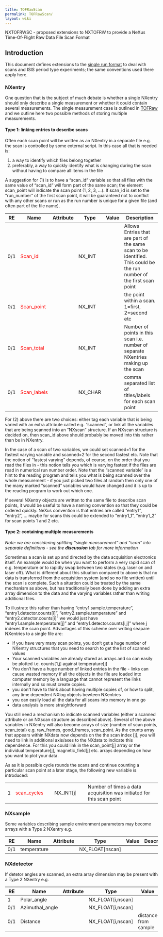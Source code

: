 ```yaml
---
title: TOFRawScan
permalink: TOFRawScan/
layout: wiki
---
```


NXTOFRWSC - proposed extensions to NXTOFRW to provide a NeXus
Time-Of-Flight Raw Data File Scan Format

Introduction
------------

This document defines extensions to the [single run
format](TOFRaw "wikilink") to deal with scans and ISIS period type
experiments; the same conventions used there apply here.

### NXentry

One question that is the subject of much debate is whether a single
NXentry should only describe a single measurement or whether it could
contain several measurements. The single measurement case is outlined in
[TOFRaw](TOFRaw "wikilink") and we outline here two possible methods of
storing multiple measurements.

#### Type 1: linking entries to describe scans

Often each scan point will be written as an NXentry in a separate file
e.g. the scan is controlled by some external script. In this case all
that is needed is:

1.  a way to identify which files belong together
2.  preferably, a way to quickly identify what is changing during the
    scan without having to compare all items in the file

A suggestion for (1) is to have a “scan\_id” variable so that all files
with the same value of “scan\_id” will form part of the same scan; the
element scan\_point will indicate the scan point (1, 2, 3, …). If
scan\_id is set to the “run\_number” of the first scan point, it will be
guaranteed not to conflict with any other scans or run as the run number
is unique for a given file (and often part of the file name).

| RE  | Name                                | Attribute | Type     | Value | Description                                                                                                          |
|-----|-------------------------------------|-----------|----------|-------|----------------------------------------------------------------------------------------------------------------------|
| 0/1 | <font color=red>Scan\_id</font>     |           | NX\_INT  |       | Allows Entries that are part of the same scan to be identified. This could be the run number of the first scan point |
| 0/1 | <font color=red>Scan\_point</font>  |           | NX\_INT  |       | the point within a scan. 1=first, 2=second etc                                                                       |
| 0/1 | <font color=red>Scan\_total</font>  |           | NX\_INT  |       | Number of points in this scan i.e. number of separate NXentries making up the scan                                   |
| 0/1 | <font color=red>Scan\_labels</font> |           | NX\_CHAR |       | comma separated list of titles/labels for each scan point                                                            |

For (2) above there are two choices: either tag each variable that is
being varied with an extra attribute called e.g. “scanned”, or link all
the variables that are being scanned into an “NXscan” structure. If an
NXscan structure is decided on, then scan\_id above should probably be
moved into this rather than be in NXentry.

In the case of a scan of two variables, we could set scanned=1 for the
fastest varying variable and scanned=2 for the second fastest etc. Note
that the notion of “fastest varying” depends, of course, on the order
that you read the files in - this notion tells you which is varying
fastest if the files are read in numerical run number order. Note that
the “scanned variable” is a hint to the reading program and tells you
what is being scanned over the whole measurement - if you just picked
two files at random then only one of the many marked “scanned” variables
would have changed and it is up to the reading program to work out which
one.

If several NXentry objects are written to the same file to describe scan
points, it would be useful to have a naming convention so that they
could be ordered quickly. NeXus convention is that entries are called
“entry1”, “entry2”, … maybe for scans this could be extended to
“entry1\_1”, “entry1\_2” for scan points 1 and 2 etc.

#### Type 2: containing multiple measurements

*Note: we are considering splitting “single measurement” and “scan” into
separate definitions - see the **discussion** tab for more information*

Sometimes a scan is set up and directed by the data acquisition
electronics itself. An example would be when you want to perform a very
rapid scan of e.g. temperature or to rapidly swap between two states
(e.g. laser on and laser off). What is different about this situation
compared to above is that no data is transferred from the acquisition
system (and so no file written) until the scan is complete. Such a
situation could be treated by the same mechanism as above, but has
traditionally been done by adding an extra array dimension to the data
and the varying variables rather than writing additional files.

To illustrate this rather than having “entry1.sample.temperature”,
“entry1.detector.counts\[i\]”, “entry2.sample.temperature” and
“entry2.detector.counts\[i\]” we would just have
“entry1.sample.temperature\[j\]” and “entry1.detector.counts\[i,j\]”
where j indexes the scan point. Advantages of this scheme over writing
seapare NXentries to a single file are:

-   If you have very many scan points, you don’t get a huge number of
    NXentry structures that you need to search to get the list of
    scanned values
-   Your scanned variables are already stored as arrays and so can
    easily be plotted i.e. counts\[1,j\] against temperature\[j\]
-   You don’t have a huge number of linked entries in the file - links
    can cause wasted memory if all the objects in the file are loaded
    into computer memory by a language that cannot represent the links
    internally and so must create copies.
-   you don't have to think about having multiple copies of, or how to
    split, any time dependent NXlog objects bewteen NXentries
-   you can easily load all the data for all scans into memory in one go
-   data analysis is more straightforward

You still need a mechanism to indicate scanned variables (either a
scanned attribute or an NXscan structure as described above). Several of
the above variables in NXentry will also become arrays of size (number
of scan points, scan\_total) e.g. raw\_frames, good\_frames,
scan\_point. As the counts array that appears within NXdata now depends
on the the scan index \[j\], you will need to link in additional
axis/axes to the NXdata to indicate this dependence. For this you could
link in the scan\_point\[j\] array or the individual temperature\[j\],
magnetic\_field\[j\] etc. arrays depending on how you want to plot your
data.

As as it is possible cycle rounds the scans and continue counting a
particular scan point at a later stage, the following new variable is
introduced:

|     |                                     |     |              |     |                                                                      |
|-----|-------------------------------------|-----|--------------|-----|----------------------------------------------------------------------|
| 1   | <font color=red>scan\_cycles</font> |     | NX\_INT\[j\] |     | Number of times a data acquisition was initiated for this scan point |

### NXsample

Some variables describing sample environment parameters may become
arrays with a Type 2 NXentry e.g.

| RE  | Name        | Attribute | Type               | Value | Description |
|-----|-------------|-----------|--------------------|-------|-------------|
| 0/1 | temperature |           | NX\_FLOAT\[nscan\] |       |             |

### NXdetector

If detetor angles are scanned, an extra array dimension may be present
with a Type 2 NXentry e.g.

| RE  | Name             | Attribute | Type                 | Value                | Description |
|-----|------------------|-----------|----------------------|----------------------|-------------|
| 1   | Polar\_angle     |           | NX\_FLOAT\[i,nscan\] |                      |             |
| 0/1 | Azimuthal\_angle |           | NX\_FLOAT\[i,nscan\] |                      |             |
| 0/1 | Distance         |           | NX\_FLOAT\[i,nscan\] | distance from sample |             |


